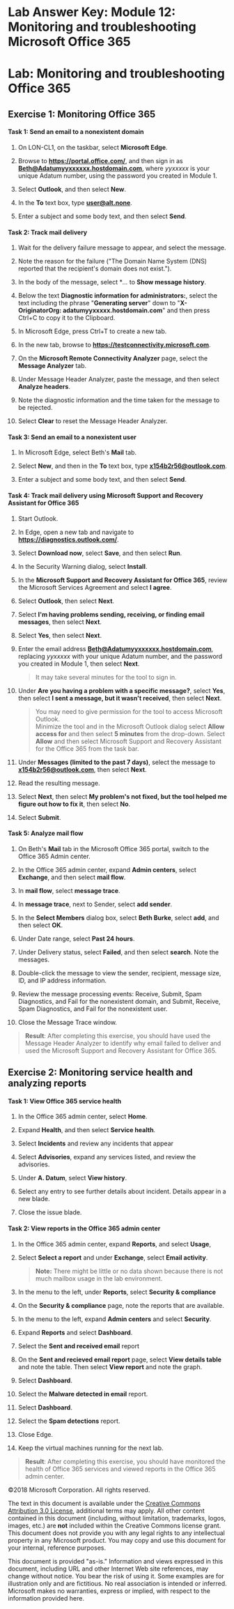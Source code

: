 ﻿# Lab Answer Key:  Module 12: Monitoring and troubleshooting Microsoft Office 365
# Lab: Monitoring and troubleshooting Office 365
  
## Exercise 1: Monitoring Office 365
  
#### Task 1: Send an email to a nonexistent domain
  
1. On LON-CL1, on the taskbar, select  **Microsoft Edge**.

2. Browse to  **https://portal.office.com/**, and then sign in as  **Beth@Adatumyyxxxxxx.hostdomain.com**, where *yyxxxxx* is your unique Adatum number, using the password you created in Module 1.

3. Select  **Outlook**, and then select  **New**.

4. In the  **To** text box, type **user@alt.none**.

5. Enter a subject and some body text, and then select  **Send**.



#### Task 2: Track mail delivery
  
1. Wait for the delivery failure message to appear, and select the message.

2. Note the reason for the failure ("The Domain Name System (DNS) reported that the recipient's domain does not exist.").

3. In the body of the message, select **...* to **Show message history**.

4. Below the text **Diagnostic information for administrators:**, select the text including the phrase "**Generating server**" down to "**X-OriginatorOrg: adatumyyxxxxx.hostdomain.com**" and then press Ctrl+C to copy it to the Clipboard.

4. In Microsoft Edge, press Ctrl+T to create a new tab.

5. In the new tab, browse to  **https://testconnectivity.microsoft.com**.

6. On the  **Microsoft Remote Connectivity Analyzer** page, select the **Message Analyzer** tab.

7. Under Message Header Analyzer, paste the message, and then select  **Analyze headers**.

8. Note the diagnostic information and the time taken for the message to be rejected.

9. Select  **Clear** to reset the Message Header Analyzer.



#### Task 3: Send an email to a nonexistent user
  
1. In Microsoft Edge, select Beth's  **Mail** tab.

2. Select  **New**, and then in the  **To** text box, type **x154b2r56@outlook.com**.

3. Enter a subject and some body text, and then select  **Send**.



#### Task 4: Track mail delivery using Microsoft Support and Recovery Assistant for Office 365
  
1. Start Outlook.

2. In Edge, open a new tab and navigate to **https://diagnostics.outlook.com/**.

3. Select **Download now**, select **Save**, and then select **Run**.

4. In the Security Warning dialog, select **Install**.

5. In the **Microsoft Support and Recovery Assistant for Office 365**, review the Microsoft Services Agreement and select **I agree**.

6. Select **Outlook**, then select **Next**.

7. Select **I'm having problems sending, receiving, or finding email messages**, then select **Next**.

8. Select **Yes**, then select **Next**.

9. Enter the email address **Beth@Adatumyyxxxxxx.hostdomain.com**, replacing *yyxxxxx* with your unique Adatum number, and the password you created in Module 1, then select **Next**.

    > It may take several minutes for the tool to sign in.

10. Under **Are you having a problem with a specific message?**, select **Yes**, then select **I sent a message, but it wasn't received**, then select **Next**.

    > You may need to give permission for the tool to access Microsoft Outlook.  
    > Minimize the tool and in the Microsoft Outlook dialog select **Allow access for** and then select **5 minutes** from the drop-down.
    > Select **Allow** and then select Microsoft Support and Recovery Assistant for the Office 365 from the task bar.

11. Under **Messages (limited to the past 7 days)**, select the message to **x154b2r56@outlook.com**, then select **Next**.

12. Read the resulting message.

13. Select **Next**, then select **My problem's not fixed, but the tool helped me figure out how to fix it**, then select **No**.

14. Select **Submit**.




#### Task 5: Analyze mail flow
  
1. On Beth's **Mail** tab in the Microsoft Office 365 portal, switch to the Office 365 Admin center.

2. In the Office 365 admin center, expand  **Admin centers**, select  **Exchange**, and then select  **mail flow**.

3. In  **mail flow**, select  **message trace**.

4. In  **message trace**, next to Sender, select  **add sender**.

5. In the  **Select Members** dialog box, select **Beth Burke**, select  **add**, and then select  **OK**.

6. Under Date range, select  **Past 24 hours**.

7. Under Delivery status, select  **Failed**, and then select  **search**. Note the messages.

8. Double-click the message to view the sender, recipient, message size, ID, and IP address information.

9. Review the message processing events: Receive, Submit, Spam Diagnostics, and Fail for the nonexistent domain, and Submit, Receive, Spam Diagnostics, and Fail for the nonexistent user.

10. Close the Message Trace window.


>  **Result**: After completing this exercise, you should have used the Message Header Analyzer to identify why email failed to deliver and used the Microsoft Support and Recovery Assistant for Office 365.


## Exercise 2: Monitoring service health and analyzing reports
  
#### Task 1: View Office 365 service health
  
1. In the Office 365 admin center, select  **Home**.

2. Expand **Health**, and then select  **Service health**. 

3. Select **Incidents** and review any incidents that appear

5. Select **Advisories**, expand any services listed, and review the advisories.

6. Under **A. Datum**, select **View history**.

7. Select any entry to see further details about incident. Details appear in a new blade.

8. Close the issue blade.


#### Task 2: View reports in the Office 365 admin center
  
1. In the Office 365 admin center, expand  **Reports**, and select **Usage**, 

2. Select **Select a report** and under **Exchange**, select **Email activity**.

    >  **Note:** There might be little or no data shown because there is not much mailbox usage in the lab environment.

3. In the menu to the left, under **Reports**, select **Security & compliance**

4. On the  **Security & compliance** page, note the reports that are available.

5. In the menu to the left, expand **Admin centers** and select **Security**.

6. Expand **Reports** and select **Dashboard**.

7. Select the **Sent and received email** report

8. On the **Sent and recieved email report** page, select  **View details table** and note the table.  Then select **View report** and note the graph.

9. Select **Dashboard**.

10. Select the **Malware detected in email** report.

11. Select **Dashboard**.

12. Select the **Spam detections** report.

10. Close Edge.

11. Keep the virtual machines running for the next lab.


>  **Result**: After completing this exercise, you should have monitored the health of Office 365 services and viewed reports in the Office 365 admin center.



©2018 Microsoft Corporation. All rights reserved.

The text in this document is available under the [Creative Commons Attribution 3.0 License](https://creativecommons.org/licenses/by/3.0/legalcode "Creative Commons Attribution 3.0 License"), additional terms may apply.  All other content contained in this document (including, without limitation, trademarks, logos, images, etc.) are **not** included within the Creative Commons license grant.  This document does not provide you with any legal rights to any intellectual property in any Microsoft product. You may copy and use this document for your internal, reference purposes.

This document is provided "as-is." Information and views expressed in this document, including URL and other Internet Web site references, may change without notice. You bear the risk of using it. Some examples are for illustration only and are fictitious. No real association is intended or inferred. Microsoft makes no warranties, express or implied, with respect to the information provided here.

  
